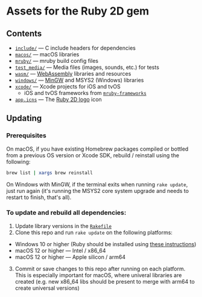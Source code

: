 # Assets for the Ruby 2D gem

## Contents

- [`include/`](include) — C include headers for dependencies
- [`macos/`](macos) — macOS libraries
- [`mruby/`](mruby) — mruby build config files
- [`test_media/`](test_media) — Media files (images, sounds, etc.) for tests
- [`wasm/`](wasm) — [WebAssembly](https://webassembly.org) libraries and resources
- [`windows/`](windows) — [MinGW](https://en.wikipedia.org/wiki/MinGW) and MSYS2 (Windows) libraries
- [`xcode/`](xcode) — Xcode projects for iOS and tvOS
  - iOS and tvOS frameworks from [`mruby-frameworks`](https://github.com/ruby2d/mruby-frameworks)
- [`app.icns`](app.icns) — The [Ruby 2D logo](https://github.com/ruby2d/logo) icon

## Updating

### Prerequisites

On macOS, if you have existing Homebrew packages compiled or bottled from a previous OS version or Xcode SDK, rebuild / reinstall using the following:

```sh
brew list | xargs brew reinstall
```

On Windows with MinGW, if the terminal exits when running `rake update`, just run again (it's running the MSYS2 core system upgrade and needs to restart to finish, that's all).

### To update and rebuild all dependencies:

1. Update library versions in the [`Rakefile`](Rakefile)
2. Clone this repo and run `rake update` on the following platforms:
  - Windows 10 or higher (Ruby should be installed using [these instructions](https://www.ruby2d.com/learn/windows))
  - macOS 12 or higher — Intel / x86_64
  - macOS 12 or higher — Apple silicon / arm64
3. Commit or save changes to this repo after running on each platform. This is especially important for macOS, where univeral libraries are created (e.g. new x86_64 libs should be present to merge with arm64 to create universal versions)
